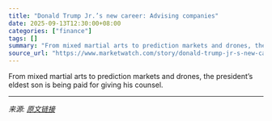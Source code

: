 ```yaml
---
title: "Donald Trump Jr.’s new career: Advising companies"
date: 2025-09-13T12:30:00+08:00
categories: ["finance"]
tags: []
summary: "From mixed martial arts to prediction markets and drones, the president’s eldest son is being paid for giving his counsel."
source_url: "https://www.marketwatch.com/story/donald-trump-jr-s-new-career-advising-companies-31d2b384?mod=mw_rss_topstories"
---
```


From mixed martial arts to prediction markets and drones, the president’s eldest son is being paid for giving his counsel.

---

*来源: [原文链接](https://www.marketwatch.com/story/donald-trump-jr-s-new-career-advising-companies-31d2b384?mod=mw_rss_topstories)*
